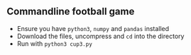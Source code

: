 ## Commandline football game

 - Ensure you have `python3`, `numpy` and `pandas` installed
 - Download the files, uncompress and `cd` into the directory
 - Run with `python3 cup3.py`
